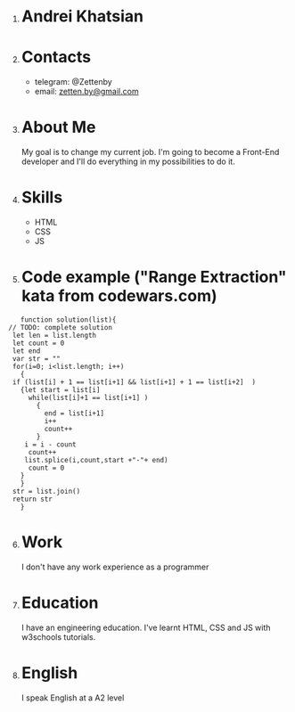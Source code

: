 1. # Andrei Khatsian
2. # Contacts
   + telegram: @Zettenby
   + email: zetten.by@gmail.com
3. # About Me
   My goal is to change my current job. I'm going to become a Front-End developer and I'll do everything in my possibilities to do it.
4. # Skills
   + HTML
   + CSS
   + JS
5. # Code example ("Range Extraction" kata from codewars.com)
    
 ```
    function solution(list){
 // TODO: complete solution
  let len = list.length
  let count = 0
  let end
  var str = ""
  for(i=0; i<list.length; i++)
    {
  if (list[i] + 1 == list[i+1] && list[i+1] + 1 == list[i+2]  )
    {let start = list[i]
      while(list[i]+1 == list[i+1] )
        {
          end = list[i+1]
          i++
          count++
        }
     i = i - count 
      count++
     list.splice(i,count,start +"-"+ end)
      count = 0
    }
    }
  str = list.join()
  return str
    }
```
6. # Work
   I don't have any work experience as a programmer
7. # Education 
   I have an engineering education. I've learnt HTML, CSS and JS with w3schools tutorials.
8. # English
   I speak English at a A2 level 
